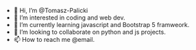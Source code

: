 - 👋 Hi, I’m @Tomasz-Palicki
- 👀 I’m interested in coding and web dev.
- 🌱 I’m currently learning javascript and Bootstrap 5 framweork.
- 💞️ I’m looking to collaborate on python and js projects.
- 📫 How to reach me @email.

<!---
Tomasz-Palicki/Tomasz-Palicki is a ✨ special ✨ repository because its `README.md` (this file) appears on your GitHub profile.
You can click the Preview link to take a look at your changes.
--->
